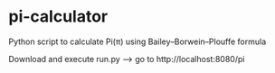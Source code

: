 # pi-calculator
Python script to calculate Pi(π) using Bailey–Borwein–Plouffe formula

Download and execute run.py --> go to http://localhost:8080/pi
